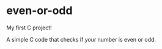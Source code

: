 # even-or-odd
<p>My first C project!<p>
<p>A simple C code that checks if your number is even or odd.</p>